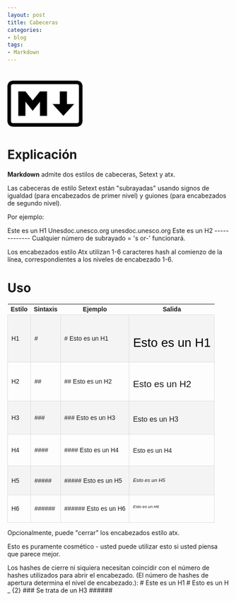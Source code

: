 ```yaml
---
layout: post
title: Cabeceras
categories:
- blog
tags:
- Markdown
---
```



# <img src="./../static/markdown.png" alt="Drawing" style="width: 170px;"/>

# Explicación
**Markdown** admite dos estilos de cabeceras, Setext y atx. 

Las cabeceras de estilo Setext están "subrayadas" usando signos de igualdad (para encabezados de primer nivel) y guiones (para encabezados de segundo nivel). 

Por ejemplo: 

Este es un H1 Unesdoc.unesco.org unesdoc.unesco.org 
Este es un H2 ------------- Cualquier número de subrayado = 's or-' funcionará. 

Los encabezados estilo Atx utilizan 1-6 caracteres hash al comienzo de la línea, correspondientes a los niveles de encabezado 1-6. 

# Uso 

<style>
table {
    font-family: arial, sans-serif;
    border-collapse: collapse;
    width: 100%;
}

td {
    border: 1px solid #dddddd;
    text-align: left;
    padding: 8px;
}

th {
    text-align: center;
}
tr:nth-child(even) {
    background-color: rgba(238, 238, 238, 0.57);
}
table h1 {
  font-size: 2em;
  font-weight: normal;
  color: #000;
}

h2 {
  font-size: 1.5em;
  font-weight: normal;
}

h3 {
  font-size: 1.17em;
  font-weight: normal;
}

h4 {
  font-size: 1.00em;
  font-weight: normal;
}

h5 {
  font-size: 0.83em;
  font-weight: normal;
}

h6 {
  font-size: 0.67em;
  font-weight: normal;
}
</style>

<table>
  <tr>
    <th>Estilo</th>
    <th>Sintaxis</th>
    <th>Ejemplo</th>
    <th>Salida</th>
  </tr>
  <tr>
    <td>H1</td>
    <td>#</td>
      <td id="h1"># Esto es un H1</td>
        <td><h1>Esto es un H1</h1></td>
  </tr>
   <tr>
    <td>H2</td>
    <td>##</td>
      <td>## Esto es un H2</td>
        <td><h2>Esto es un H2</h2></td>
  </tr>
   <tr>
    <td>H3</td>
    <td>###</td>
      <td>### Esto es un H3</td>
        <td><h3>Esto es un H3</h3></td>
  </tr>
    <tr>
    <td>H4</td>
    <td>####</td>
      <td>#### Esto es un H4</td>
        <td><h4>Esto es un H4</h4></td>
  </tr>
     <tr>
    <td>H5</td>
    <td>#####</td>
      <td>##### Esto es un H5</td>
        <td><h5>Esto es un H5</h5></td>
  </tr>
     <tr>
    <td>H6</td>
    <td>######</td>
      <td>###### Esto es un H6</td>
        <td><h6>Esto es un H6</h6></td>
  </tr>
</table>

Opcionalmente, puede "cerrar" los encabezados estilo atx.

 Esto es puramente cosmético - usted puede utilizar esto si usted piensa que parece mejor. 
 
 Los hashes de cierre ni siquiera necesitan coincidir con el número de hashes utilizados para abrir el encabezado. (El número de hashes de apertura determina el nivel de encabezado.): # Este es un H1 # Esto es un H _ {2} ### Se trata de un H3 ######